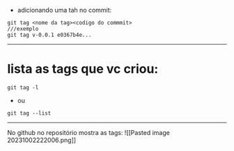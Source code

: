 - adicionando uma tah no commit:


```shell
git tag <nome da tag><codigo do commmit>
///exemplo
git tag v-0.0.1 e0367b4e...
```
---
# lista as tags que vc criou:

```shell
git tag -l
```
- ou 

```shell
git tag --list
```
--- 
No github no repositório mostra as tags:
![[Pasted image 20231002222006.png]]

